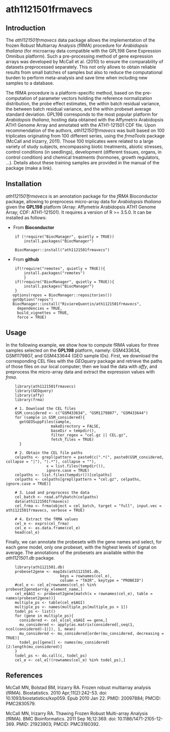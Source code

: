 # ath1121501frmavecs

## Introduction

The *ath1121501frmavecs* data package allows the implementation of the frozen Robust Multiarray Analysis (fRMA) procedure for *Arabidopsis thaliana* (for microarray data compatible with the GPL198 Gene Expression Omnibus platform). Such a pre-processing method of gene expression arrays was developed by McCall et al. (2010) to ensure the comparability of datasets preprocessed separately. This not only allows to obtain reliable results from small batches of samples but also to reduce the computational burden to perform meta-analysis and save time when including new samples to a database.

The fRMA procedure is a platform-specific method, based on the pre-computation of parameter vectors holding the reference normalization distribution, the probe effect estimates, the within batch residual variance, the between batch residual variance, and the within probeset average standard deviation. GPL198 corresponds to the most popular platform for *Arabidopsis thaliana*, hosting data obtained with the Affymetrix Arabidopsis ATH1 Genome Array and annotated with the ATH1-121501 CDF file. Upon recommendation of the authors, *ath1121501frmavecs* was built based on 100 triplicates originating from 100 different series, using the *frmaTools* package (McCall and Irizarry, 2011). Those 100 triplicates were related to a large variety of study subjects, encompassing biotic treatments, abiotic stresses, control conditions (in seedlings), development (different tissues, organs, in control condition) and chemical treatments (hormones, growth regulators, ...). Details about these training samples are provided in the manual of the package (make a link).

## Installation

*ath1121501frmavecs*  is an annotation package for the *fRMA* Bioconductor package, allowing to preprocess micro-array data for *Arabidopsis thaliana* given the **GPL198** platform (Array: Affymetrix Arabidopsis ATH1 Genome Array; CDF: ATH1-121501). It requires a version of R >= 3.5.0. It can be installed as follows:

 * From **Bioconductor**

```
    if (!require("BiocManager", quietly = TRUE))
        install.packages("BiocManager")

    BiocManager::install("ath1121501frmavecs")
```
 
 * From **github**

```
    if(!require("remotes", quietly = TRUE)){  
        install.packages("remotes")
        }
    if(!require("BiocManager", quietly = TRUE)){  
        install.packages("BiocManager")
    }
   options(repos = BiocManager::repositories())
   getOption("repos")
   BiocManager::install("RiviereQuentin/ath1121501frmavecs",                     
     dependencies = TRUE,                     
     build_vignettes = TRUE,
     force = TRUE)
```

## Usage

In the following example, we show how to compute fRMA values for three samples selected on the **GPL198** platform, namely: GSM433634, GSM1179807, and GSM433644 (GEO sample IDs). First, we download the corresponding CEL files with the *GEOquery* package and retrieve the paths of those files on our local computer; then we load the data with *affy*, and preprocess the micro-array data and extract the expression values with *frma*.

```
	library(ath1121501frmavecs)
	library(GEOquery)
	library(affy)
	library(frma)

	# 1. Download the CEL files
	GSM_considered <- c("GSM433634", "GSM1179807", "GSM433644")
	for (sample in GSM_considered){
	  getGEOSuppFiles(sample, 
		            makeDirectory = FALSE,
		            baseDir = tempdir(),
		            filter_regex = "cel.gz || CEL.gz",
		            fetch_files = TRUE)
	  }

	# 2. Obtain the CEL file paths
	celpaths <- grepl(pattern = paste0(c(".*(", paste0(GSM_considered, collapse = "|"), ").*"), collapse = ""), 
		          x = list.files(tempdir()),
		          ignore.case = TRUE)
	celpaths <- list.files(tempdir())[celpaths]
	celpaths <- celpaths[grepl(pattern = "cel.gz", celpaths, ignore.case = TRUE)]

	# 3. Load and preprocess the data
	cel_batch <- read.affybatch(celpaths)
	data(ath1121501frmavecs)
	cel_frma <- frma(object = cel_batch, target = "full", input.vec = ath1121501frmavecs, verbose = TRUE)

	# 4. Extract the fRMA values
	cel_e <- exprs(cel_frma)
	cel_e <- as.data.frame(cel_e)
	head(cel_e)
```

Finally, we can annotate the probesets with the gene names and select, for each gene model, only one probeset, with the highest levels of signal on average. The annotations of the probesets are available within the *ath1121501.db* package. 

```
	library(ath1121501.db)
	probeset2gene <- mapIds(ath1121501.db,
		                keys = rownames(cel_e),
		                column = "TAIR", keytype = "PROBEID")
	#cel_e <- cel_e[rownames(cel_e) %in% probeset2gene$array_element_name,]
	cel_e$AGI <- probeset2gene[match(x = rownames(cel_e), table = names(probeset2gene))]
	multiple_ps <- table(cel_e$AGI)
	multiple_ps <- names(multiple_ps[multiple_ps > 1])
	todel_ps <- list()
	for (gene in multiple_ps){
	  considered <- cel_e[cel_e$AGI == gene,]
	  mu_considered <- apply(as.matrix(considered[,seq(1, ncol(considered)-1)]), 1, mean)
	  mu_considered <- mu_considered[order(mu_considered, decreasing = TRUE)]
	  todel_ps[[gene]] <- names(mu_considered)[2:length(mu_considered)]
	}
	todel_ps <- do.call(c, todel_ps)
	cel_e <- cel_e[!(rownames(cel_e) %in% todel_ps),]
```


## References

McCall MN, Bolstad BM, Irizarry RA. Frozen robust multiarray analysis (fRMA). Biostatistics. 2010 Apr;11(2):242-53. doi: 10.1093/biostatistics/kxp059. Epub 2010 Jan 22. PMID: 20097884; PMCID: PMC2830579.

McCall MN, Irizarry RA. Thawing Frozen Robust Multi-array Analysis (fRMA). BMC Bioinformatics. 2011 Sep 16;12:369. doi: 10.1186/1471-2105-12-369. PMID: 21923903; PMCID: PMC3180392.
